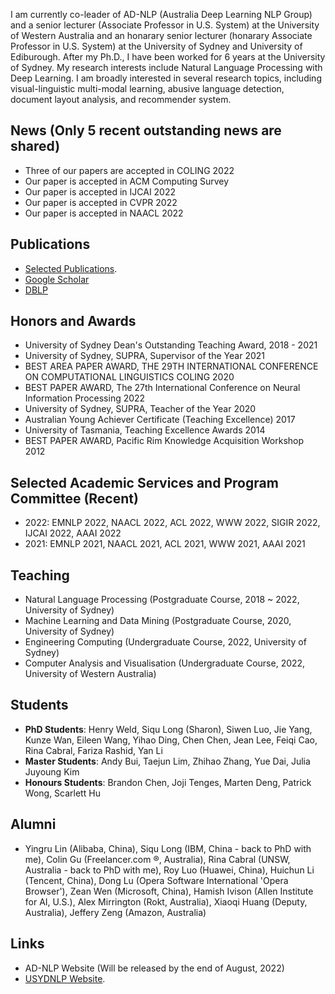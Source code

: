 I am currently co-leader of AD-NLP (Australia Deep Learning NLP Group) and a senior lecturer (Associate Professor in U.S. System) at the University of Western Australia and an honarary senior lecturer (honarary Associate Professor in U.S. System) at the University of Sydney and University of Ediburough. After my Ph.D., I have been worked for 6 years at the University of Sydney. My research interests include Natural Language Processing with Deep Learning. I am broadly interested in several research topics, including visual-linguistic multi-modal learning, abusive language detection, document layout analysis, and recommender system.  


## News (Only 5 recent outstanding news are shared)
*   Three of our papers are accepted in COLING 2022
*   Our paper is accepted in ACM Computing Survey
*   Our paper is accepted in IJCAI 2022
*   Our paper is accepted in CVPR 2022
*   Our paper is accepted in NAACL 2022


## Publications
*   [Selected Publications](./another-page.html).
*   [Google Scholar](https://scholar.google.com.au/citations?hl=en&user=VH2jVOgAAAAJ&view_op=list_works&sortby=pubdate)
*   [DBLP](https://dblp.org/pid/24/10567.html)


## Honors and Awards
*   University of Sydney Dean's Outstanding Teaching Award, 2018 - 2021
*   University of Sydney, SUPRA, Supervisor of the Year 2021
*   BEST AREA PAPER AWARD, THE 29TH INTERNATIONAL CONFERENCE ON COMPUTATIONAL LINGUISTICS COLING 2020
*   BEST PAPER AWARD, The 27th International Conference on Neural Information Processing 2022
*   University of Sydney, SUPRA, Teacher of the Year 2020
*   Australian Young Achiever Certificate (Teaching Excellence) 2017
*   University of Tasmania, Teaching Excellence Awards 2014
*   BEST PAPER AWARD, Pacific Rim Knowledge Acquisition Workshop 2012


## Selected Academic Services and Program Committee (Recent)
*   2022: EMNLP 2022, NAACL 2022, ACL 2022, WWW 2022, SIGIR 2022, IJCAI 2022, AAAI 2022
*   2021: EMNLP 2021, NAACL 2021, ACL 2021, WWW 2021, AAAI 2021


## Teaching
*   Natural Language Processing (Postgraduate Course, 2018 ~ 2022, University of Sydney)
*   Machine Learning and Data Mining (Postgraduate Course, 2020, University of Sydney)
*   Engineering Computing (Undergraduate Course, 2022, University of Sydney)
*   Computer Analysis and Visualisation (Undergraduate Course, 2022, University of Western Australia)

## Students
*   **PhD Students**: Henry Weld, Siqu Long (Sharon), Siwen Luo, Jie Yang, Kunze Wan, Eileen Wang, Yihao Ding, Chen Chen, Jean Lee, Feiqi Cao, Rina Cabral, Fariza Rashid,  Yan Li
*   **Master Students**: Andy Bui, Taejun Lim, Zhihao Zhang, Yue Dai, Julia Juyoung Kim
*   **Honours Students**: Brandon Chen, Joji Tenges, Marten Deng, Patrick Wong, Scarlett Hu

## Alumni
*   Yingru Lin (Alibaba, China), Siqu Long (IBM, China - back to PhD with me), Colin Gu (Freelancer.com ®, Australia), Rina Cabral (UNSW, Australia - back to PhD with me), Roy Luo (Huawei, China), Huichun Li (Tencent, China), Dong Lu (Opera Software International 'Opera Browser'), Zean Wen (Microsoft, China), Hamish Ivison (Allen Institute for AI, U.S.), Alex Mirrington (Rokt, Australia), Xiaoqi Huang (Deputy, Australia), Jeffery Zeng (Amazon, Australia)

## Links
*   AD-NLP Website (Will be released by the end of August, 2022)
*   [USYDNLP Website](https://usydnlp.info/).
